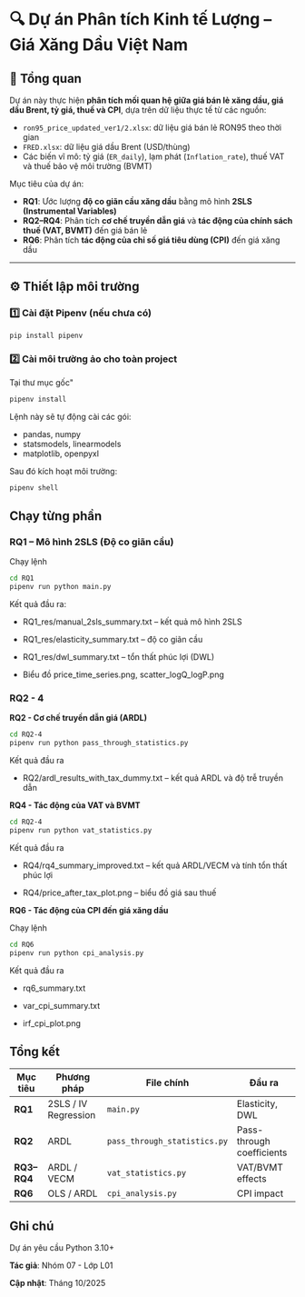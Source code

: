 # 🔍 Dự án Phân tích Kinh tế Lượng – Giá Xăng Dầu Việt Nam

## 📘 Tổng quan

Dự án này thực hiện **phân tích mối quan hệ giữa giá bán lẻ xăng dầu, giá dầu Brent, tỷ giá, thuế và CPI**, dựa trên dữ liệu thực tế từ các nguồn:
- `ron95_price_updated_ver1/2.xlsx`: dữ liệu giá bán lẻ RON95 theo thời gian
- `FRED.xlsx`: dữ liệu giá dầu Brent (USD/thùng)
- Các biến vĩ mô: tỷ giá (`ER_daily`), lạm phát (`Inflation_rate`), thuế VAT và thuế bảo vệ môi trường (BVMT)

Mục tiêu của dự án:
- **RQ1**: Ước lượng **độ co giãn cầu xăng dầu** bằng mô hình **2SLS (Instrumental Variables)**  
- **RQ2–RQ4**: Phân tích **cơ chế truyền dẫn giá** và **tác động của chính sách thuế (VAT, BVMT)** đến giá bán lẻ  
- **RQ6**: Phân tích **tác động của chỉ số giá tiêu dùng (CPI)** đến giá xăng dầu

---

## ⚙️ Thiết lập môi trường

### 1️⃣ Cài đặt Pipenv (nếu chưa có)

```bash
pip install pipenv
```

### 2️⃣ Cài môi trường ảo cho toàn project

Tại thư mục gốc"

```bash
pipenv install
```

Lệnh này sẽ tự động cài các gói:

- pandas, numpy
- statsmodels, linearmodels
- matplotlib, openpyxl

Sau đó kích hoạt môi trường:

```bash
pipenv shell
```

## Chạy từng phần

### RQ1 – Mô hình 2SLS (Độ co giãn cầu)

Chạy lệnh

```bash
cd RQ1
pipenv run python main.py
```

Kết quả đầu ra:

- RQ1_res/manual_2sls_summary.txt – kết quả mô hình 2SLS

- RQ1_res/elasticity_summary.txt – độ co giãn cầu

- RQ1_res/dwl_summary.txt – tổn thất phúc lợi (DWL)

- Biểu đồ price_time_series.png, scatter_logQ_logP.png
  
### RQ2 - 4

**RQ2 - Cơ chế truyền dẫn giá (ARDL)**

```bash
cd RQ2-4
pipenv run python pass_through_statistics.py
```

Kết quả đầu ra

- RQ2/ardl_results_with_tax_dummy.txt – kết quả ARDL và độ trễ truyền dẫn

**RQ4 - Tác động của VAT và BVMT**

```bash
cd RQ2-4
pipenv run python vat_statistics.py
```

Kết quả đầu ra

- RQ4/rq4_summary_improved.txt – kết quả ARDL/VECM và tính tổn thất phúc lợi

- RQ4/price_after_tax_plot.png – biểu đồ giá sau thuế

**RQ6 - Tác động của CPI đến giá xăng dầu**

Chạy lệnh

```bash
cd RQ6
pipenv run python cpi_analysis.py
```

Kết quả đầu ra

- rq6_summary.txt

- var_cpi_summary.txt

- irf_cpi_plot.png

## Tổng kết

| Mục tiêu    | Phương pháp          | File chính                   | Đầu ra                    |
| ----------- | -------------------- | ---------------------------- | ------------------------- |
| **RQ1**     | 2SLS / IV Regression | `main.py`                    | Elasticity, DWL           |
| **RQ2**     | ARDL                 | `pass_through_statistics.py` | Pass-through coefficients |
| **RQ3–RQ4** | ARDL / VECM          | `vat_statistics.py`          | VAT/BVMT effects          |
| **RQ6**     | OLS / ARDL           | `cpi_analysis.py`            | CPI impact                |

## Ghi chú

Dự án yêu cầu Python 3.10+

**Tác giả**: Nhóm 07 - Lớp L01

**Cập nhật**: Tháng 10/2025
